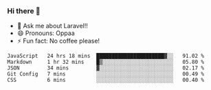 ### Hi there 👋

<!--
**reubenwedson/reubenwedson** is a ✨ _special_ ✨ repository because its `README.md` (this file) appears on your GitHub profile.
Here are some ideas to get you started:
- 📫 How to reach me: 
- 🔭 I’m currently working on awesome talent app
- 🌱 I’m currently learning extreme Vue js technical stuffs
- 👯 I’m looking to collaborate on start ups challenges
- 🤔 I’m looking for help with time
-->
- 💬 Ask me about Laravel!!
- 😄 Pronouns: Oppaa
- ⚡ Fun fact: No coffee please!

<!--START_SECTION:waka-->
```text
JavaScript   24 hrs 18 mins  ██████████████████████▓░░   91.02 % 
Markdown     1 hr 32 mins    █▒░░░░░░░░░░░░░░░░░░░░░░░   05.80 % 
JSON         34 mins         ▓░░░░░░░░░░░░░░░░░░░░░░░░   02.17 % 
Git Config   7 mins          ░░░░░░░░░░░░░░░░░░░░░░░░░   00.49 % 
CSS          6 mins          ░░░░░░░░░░░░░░░░░░░░░░░░░   00.40 % 
```
<!--END_SECTION:waka-->
